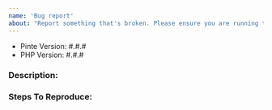 ```yaml
---
name: 'Bug report'
about: "Report something that's broken. Please ensure you are running the latest version of Pinte: https://github.com/jetstreamlabs/pinte/releases"
---
```


<!-- DO NOT THROW THIS AWAY -->
<!-- Fill out the FULL versions with patch versions -->

- Pinte Version: #.#.#
- PHP Version: #.#.#

### Description:

### Steps To Reproduce:
